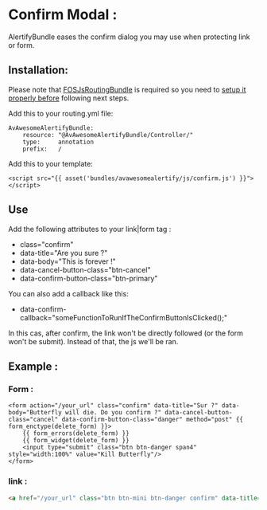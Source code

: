 Confirm Modal :
=========

AlertifyBundle eases the confirm dialog you may use when protecting link or form.

## Installation:

Please note that [FOSJsRoutingBundle](https://github.com/FriendsOfSymfony/FOSJsRoutingBundle/blob/master/Resources/doc/index.md#installation) is required so you need to [setup it properly before](https://github.com/FriendsOfSymfony/FOSJsRoutingBundle/blob/master/Resources/doc/index.md#installation) following next steps.

Add this to your routing.yml file:

	AvAwesomeAlertifyBundle:
	    resource: "@AvAwesomeAlertifyBundle/Controller/"
	    type:     annotation
	    prefix:   /

Add this to your template:

    <script src="{{ asset('bundles/avawesomealertify/js/confirm.js') }}"></script>

## Use

Add the following attributes to your link|form tag :

- class="confirm"
- data-title="Are you sure ?"
- data-body="This is forever !"
- data-cancel-button-class="btn-cancel"
- data-confirm-button-class="btn-primary"

You can also add a callback like this:
 
- data-confirm-callback="someFunctionToRunIfTheConfirmButtonIsClicked();"

In this cas, after confirm, the link won't be directly followed (or the form won't be submit).
Instead of that, the js we'll be ran.

## Example :

### Form :

	<form action="/your_url" class="confirm" data-title="Sur ?" data-body="Butterfly will die. Do you confirm ?" data-cancel-button-class="cancel" data-confirm-button-class="danger" method="post" {{ form_enctype(delete_form) }}>
		{{ form_errors(delete_form) }}
		{{ form_widget(delete_form) }}
        <input type="submit" class="btn btn-danger span4" style="width:100%" value="Kill Butterfly"/>
    </form>

### link :

```html
<a href="/your_url" class="btn btn-mini btn-danger confirm" data-title="Are you sure ?" data-body="Kittens will suffer ! Do you confirm ?" data-cancel-button-class="cancel" data-confirm-button-class="danger">Burn some cats</a>
```
